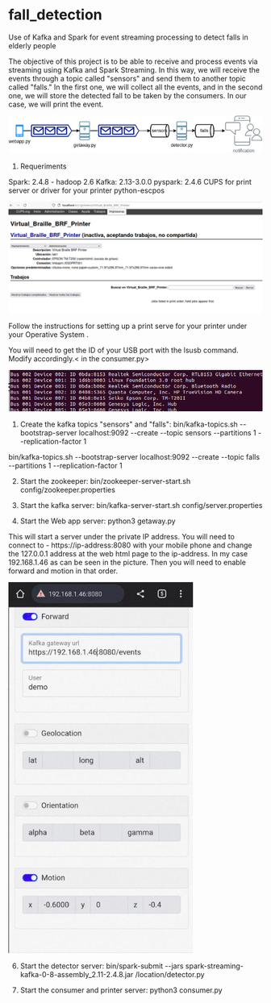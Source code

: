 # fall_detection
Use of Kafka and Spark for event streaming processing to detect falls in elderly people

The objective of this project is to be able to receive and process events via streaming using Kafka and Spark Streaming. In this way, we will receive the events through a topic called "sensors" and send them to another topic called "falls." In the first one, we will collect all the events, and in the second one, we will store the detected fall to be taken by the consumers. In our case, we will print the event.

![Alt text](img/flow.png "final result flow")

1. Requeriments

Spark: 2.4.8 - hadoop 2.6
Kafka: 2.13-3.0.0
pyspark: 2.4.6
CUPS for print server or driver for your printer
python-escpos

![Alt text](img/cups.png "Example printer configuration")

Follow the instructions for setting up a print serve for your printer under your Operative System .

You will need to get the ID of your USB port with the lsusb command. Modify accordingly.< in the consumer.py>

![Alt text](img/lsusb.png "Get port data for print configuration")

1. Create the kafka topics "sensors" and "falls":
bin/kafka-topics.sh --bootstrap-server localhost:9092 --create --topic sensors
--partitions 1 --replication-factor 1

bin/kafka-topics.sh --bootstrap-server localhost:9092 --create --topic falls
--partitions 1 --replication-factor 1

2. Start the zookeeper:
bin/zookeeper-server-start.sh config/zookeeper.properties

4. Start the kafka server:
bin/kafka-server-start.sh config/server.properties

5. Start the Web app server:
python3 getaway.py

This will start a server under the private IP address. You will need to connect to - https://ip-address:8080 with your mobile phone and change the 127.0.0.1 address at the web html page to the ip-address. In my case 192.168.1.46 as can be seen in the picture. Then you will need to enable forward and motion in that order.

![Alt text](img/webpage.png)

6. Start the detector server:
bin/spark-submit --jars spark-streaming-kafka-0-8-assembly_2.11-2.4.8.jar /location/detector.py

7. Start the consumer and printer server:
python3 consumer.py

